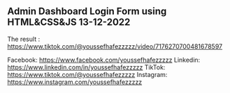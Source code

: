 ## Admin Dashboard Login Form using HTML&CSS&JS 13-12-2022
The result : https://www.tiktok.com/@youssefhafezzzzz/video/7176270700481678597

Facebook: https://www.facebook.com/youssefhafezzzzz
Linkedin: https://www.linkedin.com/in/youssefhafezzzzz
TikTok: https://www.tiktok.com/@youssefhafezzzzz
Instagram: https://www.instagram.com/youssefhafezzzzz
